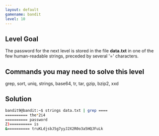 ```yaml
---
layout: default
gamename: bandit
level: 10
---
```

Level Goal
----------
The password for the next level is stored in the file **data.txt**
in one of the few human-readable strings, preceded by several '='
characters.

Commands you may need to solve this level
-----------------------------------------
grep, sort, uniq, strings, base64, tr, tar, gzip, bzip2, xxd

Solution
--------------------------
```bash
bandit9@bandit:~$ strings data.txt | grep ====
========== the*2i4
========== password
Z)========== is
&========== truKLdjsbJ5g7yyJ2X2R0o3a5HQJFuLk
```
